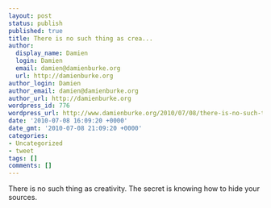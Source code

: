 ```yaml
---
layout: post
status: publish
published: true
title: There is no such thing as crea...
author:
  display_name: Damien
  login: Damien
  email: damien@damienburke.org
  url: http://damienburke.org
author_login: Damien
author_email: damien@damienburke.org
author_url: http://damienburke.org
wordpress_id: 776
wordpress_url: http://www.damienburke.org/2010/07/08/there-is-no-such-thing-as-crea-2/
date: '2010-07-08 16:09:20 +0000'
date_gmt: '2010-07-08 21:09:20 +0000'
categories:
- Uncategorized
- tweet
tags: []
comments: []
---
```

<p>There is no such thing as creativity. The secret is knowing how to hide your sources.</p>
